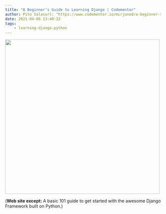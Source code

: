 ```yaml
---
title: "A Beginner’s Guide to Learning Django | Codementor"
author: Pito Salasurl: "https://www.codementor.io/mirjuned/a-beginner-s-guide-to-learning-django-i754etkkm" cover: "https://cdn.filestackcontent.com/3EjdlLkGR4eiUajR9ucw" 
date: 2021-04-06 13:40:22
tags:
    - learning-django-python
---
```

<img src=https://cdn.filestackcontent.com/3EjdlLkGR4eiUajR9ucw width="500">



(**Web site except:** A basic 101 guide to get started with the awesome Django Framework built on Python.) 
